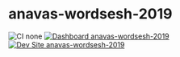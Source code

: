 # anavas-wordsesh-2019

![CI none](https://img.shields.io/badge/ci-none-orange.svg)
[![Dashboard anavas-wordsesh-2019](https://img.shields.io/badge/dashboard-anavas_wordsesh_2019-yellow.svg)](https://dashboard.pantheon.io/sites/58170434-c114-4875-9dd0-d6163633b4b9#dev/code)
[![Dev Site anavas-wordsesh-2019](https://img.shields.io/badge/site-anavas_wordsesh_2019-blue.svg)](http://dev-anavas-wordsesh-2019.pantheonsite.io/)